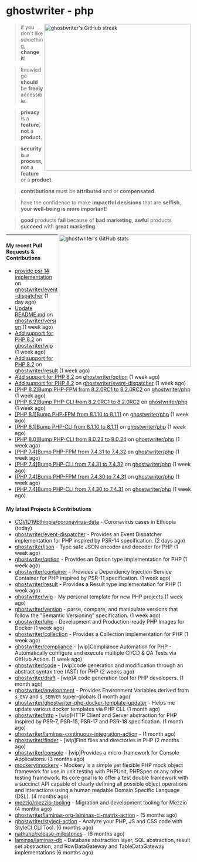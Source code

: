 # ghostwriter - php

<img alt="ghostwriter's GitHub streak" width="400px" align="right" src="https://github-readme-streak-stats.herokuapp.com/?cache_seconds=1800&user=ghostwriter">

> if you don't like something, **change it**!

> knowledge **should** be **freely** accessible.

> **privacy** is a **feature**, **not** a **product**.

> **security** is a **process**, **not** a **feature** or a **product**.

> **contributions** must be **attributed** and or **compensated**.

> have the confidence to make **impactful decisions** that are **selfish**, **your well-being is more important**!

> **good** products **fail** because of **bad marketing**, **awful** products **succeed** with **great marketing**.

<img alt="ghostwriter's GitHub stats" width="360px" align="right" src="https://github-readme-stats.vercel.app/api?cache_seconds=1800&username=ghostwriter&show_icons=true&count_private=true&hide_title=true&hide_rank=true&icon_color=333">

---

#### My recent Pull Requests & Contributions

- [provide psr 14 implementation](https://github.com/ghostwriter/event-dispatcher/pull/10) on [ghostwriter/event-dispatcher](https://github.com/ghostwriter/event-dispatcher) (1 day ago)
- [Update README.md](https://github.com/ghostwriter/version/pull/1) on [ghostwriter/version](https://github.com/ghostwriter/version) (1 week ago)
- [Add support for PHP 8.2](https://github.com/ghostwriter/wip/pull/18) on [ghostwriter/wip](https://github.com/ghostwriter/wip) (1 week ago)
- [Add support for PHP 8.2](https://github.com/ghostwriter/result/pull/8) on [ghostwriter/result](https://github.com/ghostwriter/result) (1 week ago)
- [Add support for PHP 8.2](https://github.com/ghostwriter/option/pull/14) on [ghostwriter/option](https://github.com/ghostwriter/option) (1 week ago)
- [Add support for PHP 8.2](https://github.com/ghostwriter/event-dispatcher/pull/9) on [ghostwriter/event-dispatcher](https://github.com/ghostwriter/event-dispatcher) (1 week ago)
- [[PHP 8.2]Bump PHP-FPM from 8.2.0RC1 to 8.2.0RC2](https://github.com/ghostwriter/php/pull/200) on [ghostwriter/php](https://github.com/ghostwriter/php) (1 week ago)
- [[PHP 8.2]Bump PHP-CLI from 8.2.0RC1 to 8.2.0RC2](https://github.com/ghostwriter/php/pull/199) on [ghostwriter/php](https://github.com/ghostwriter/php) (1 week ago)
- [[PHP 8.1]Bump PHP-FPM from 8.1.10 to 8.1.11](https://github.com/ghostwriter/php/pull/198) on [ghostwriter/php](https://github.com/ghostwriter/php) (1 week ago)
- [[PHP 8.1]Bump PHP-CLI from 8.1.10 to 8.1.11](https://github.com/ghostwriter/php/pull/197) on [ghostwriter/php](https://github.com/ghostwriter/php) (1 week ago)
- [[PHP 8.0]Bump PHP-CLI from 8.0.23 to 8.0.24](https://github.com/ghostwriter/php/pull/196) on [ghostwriter/php](https://github.com/ghostwriter/php) (1 week ago)
- [[PHP 7.4]Bump PHP-FPM from 7.4.31 to 7.4.32](https://github.com/ghostwriter/php/pull/195) on [ghostwriter/php](https://github.com/ghostwriter/php) (1 week ago)
- [[PHP 7.4]Bump PHP-CLI from 7.4.31 to 7.4.32](https://github.com/ghostwriter/php/pull/194) on [ghostwriter/php](https://github.com/ghostwriter/php) (1 week ago)
- [[PHP 7.4]Bump PHP-FPM from 7.4.30 to 7.4.31](https://github.com/ghostwriter/php/pull/193) on [ghostwriter/php](https://github.com/ghostwriter/php) (1 week ago)
- [[PHP 7.4]Bump PHP-CLI from 7.4.30 to 7.4.31](https://github.com/ghostwriter/php/pull/192) on [ghostwriter/php](https://github.com/ghostwriter/php) (1 week ago)

#### My latest Projects & Contributions

- [COVID19Ethiopia/coronavirus-data](https://github.com/COVID19Ethiopia/coronavirus-data) - Coronavirus cases in Ethiopia (today)
- [ghostwriter/event-dispatcher](https://github.com/ghostwriter/event-dispatcher) - Provides an Event Dispatcher implementation for PHP inspired by PSR-14 specification. (2 days ago)
- [ghostwriter/json](https://github.com/ghostwriter/json) - Type safe JSON encoder and decoder for PHP (1 week ago)
- [ghostwriter/option](https://github.com/ghostwriter/option) - Provides an Option type implementation for PHP (1 week ago)
- [ghostwriter/container](https://github.com/ghostwriter/container) - Provides a Dependency Injection Service Container for PHP inspired by PSR-11 specification. (1 week ago)
- [ghostwriter/result](https://github.com/ghostwriter/result) - Provides a Result type implementation for PHP (1 week ago)
- [ghostwriter/wip](https://github.com/ghostwriter/wip) - My personal template for new PHP projects (1 week ago)
- [ghostwriter/version](https://github.com/ghostwriter/version) - parse, compare, and manipulate versions that follow the &#34;Semantic Versioning&#34; specification. (1 week ago)
- [ghostwriter/php](https://github.com/ghostwriter/php) - Development and Production-ready PHP Images for Docker (1 week ago)
- [ghostwriter/collection](https://github.com/ghostwriter/collection) - Provides a Collection implementation for PHP (1 week ago)
- [ghostwriter/compliance](https://github.com/ghostwriter/compliance) - [wip]Compliance Automation for PHP - Automatically configure and execute multiple CI/CD &amp; QA Tests via GitHub Action. (1 week ago)
- [ghostwriter/code](https://github.com/ghostwriter/code) - [wip]code generation and modification through an abstract syntax tree (AST) for PHP (2 weeks ago)
- [ghostwriter/draft](https://github.com/ghostwriter/draft) - [wip]A code generation tool for PHP developers. (1 month ago)
- [ghostwriter/environment](https://github.com/ghostwriter/environment) - Provides Environment Variables derived from `$_ENV` and `$_SERVER` super-globals (1 month ago)
- [ghostwriter/ghostwriter-php-docker-template-updater](https://github.com/ghostwriter/ghostwriter-php-docker-template-updater) - Helps me update various docker templates via PHP CLI. (1 month ago)
- [ghostwriter/http](https://github.com/ghostwriter/http) - [wip]HTTP Client and Server abstraction for PHP inspired by PSR-7, PSR-15, PSR-17 and PSR-18 specification. (1 month ago)
- [ghostwriter/laminas-continuous-integration-action](https://github.com/ghostwriter/laminas-continuous-integration-action) -  (1 month ago)
- [ghostwriter/finder](https://github.com/ghostwriter/finder) - [wip]Find files and directories in PHP (2 months ago)
- [ghostwriter/console](https://github.com/ghostwriter/console) - [wip]Provides a micro-framework for Console Applications. (3 months ago)
- [mockery/mockery](https://github.com/mockery/mockery) - Mockery is a simple yet flexible PHP mock object framework for use in unit testing with PHPUnit, PHPSpec or any other testing framework. Its core goal is to offer a test double framework with a succinct API capable of clearly defining all possible object operations and interactions using a human readable Domain Specific Language (DSL). (4 months ago)
- [mezzio/mezzio-tooling](https://github.com/mezzio/mezzio-tooling) - Migration and development tooling for Mezzio (4 months ago)
- [ghostwriter/laminas-org-laminas-ci-matrix-action](https://github.com/ghostwriter/laminas-org-laminas-ci-matrix-action) -  (5 months ago)
- [ghostwriter/styleci-action](https://github.com/ghostwriter/styleci-action) - Analyze your PHP, JS and CSS code with StyleCI CLI Tool. (6 months ago)
- [nathane/release-milestones](https://github.com/nathane/release-milestones) -  (6 months ago)
- [laminas/laminas-db](https://github.com/laminas/laminas-db) - Database abstraction layer, SQL abstraction, result set abstraction, and RowDataGateway and TableDataGateway implementations (6 months ago)

